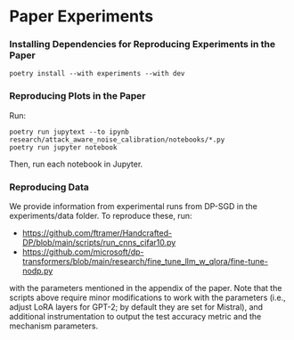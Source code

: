 # Paper Experiments

### Installing Dependencies for Reproducing Experiments in the Paper

```
poetry install --with experiments --with dev
```

### Reproducing Plots in the Paper

Run:
```
poetry run jupytext --to ipynb research/attack_aware_noise_calibration/notebooks/*.py
poetry run jupyter notebook
```

Then, run each notebook in Jupyter.


### Reproducing Data

We provide information from experimental runs from DP-SGD in the
experiments/data folder. To reproduce these, run:

* https://github.com/ftramer/Handcrafted-DP/blob/main/scripts/run_cnns_cifar10.py
* https://github.com/microsoft/dp-transformers/blob/main/research/fine_tune_llm_w_qlora/fine-tune-nodp.py

with the parameters mentioned in the appendix of the paper. Note that the scripts above require
minor modifications to work with the parameters (i.e., adjust LoRA layers for GPT-2; by default they are set
for Mistral), and additional instrumentation to output the test accuracy metric and the mechanism parameters.
